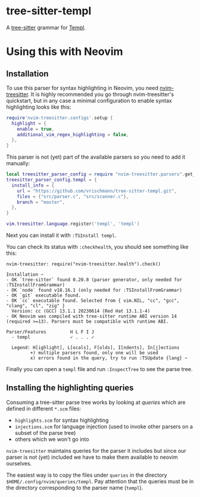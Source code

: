# tree-sitter-templ

A [tree-sitter](https://github.com/tree-sitter/tree-sitter) grammar for [Templ](https://templ.guide).

# Using this with Neovim

## Installation

To use this parser for syntax highlighting in Neovim, you need [nvim-treesitter](https://github.com/nvim-treesitter/nvim-treesitter).
It is highly recommended you go through nvim-treesitter's quickstart, but in any case a minimal configuration to enable syntax highlighting looks like this:

```lua
require'nvim-treesitter.configs'.setup {
  highlight = {
    enable = true,
    additional_vim_regex_highlighting = false,
  },
}

```

This parser is not (yet) part of the available parsers so you need to add it manually:

```lua
local treesitter_parser_config = require "nvim-treesitter.parsers".get_parser_configs()
treesitter_parser_config.templ = {
  install_info = {
    url = "https://github.com/vrischmann/tree-sitter-templ.git",
    files = {"src/parser.c", "src/scanner.c"},
    branch = "master",
  },
}

vim.treesitter.language.register('templ', 'templ')
```

Next you can install it with `:TSInstall templ`.

You can check its status with `:checkhealth`, you should see something like this:
```
nvim-treesitter: require("nvim-treesitter.health").check()

Installation ~
- OK `tree-sitter` found 0.20.8 (parser generator, only needed for :TSInstallFromGrammar)
- OK `node` found v18.16.1 (only needed for :TSInstallFromGrammar)
- OK `git` executable found.
- OK `cc` executable found. Selected from { vim.NIL, "cc", "gcc", "clang", "cl", "zig" }
  Version: cc (GCC) 13.1.1 20230614 (Red Hat 13.1.1-4)
- OK Neovim was compiled with tree-sitter runtime ABI version 14 (required >=13). Parsers must be compatible with runtime ABI.

Parser/Features         H L F I J
  - templ               ✓ . . . ✓

  Legend: H[ighlight], L[ocals], F[olds], I[ndents], In[j]ections
         +) multiple parsers found, only one will be used
         x) errors found in the query, try to run :TSUpdate {lang} ~
```

Finally you can open a `templ` file and run `:InspectTree` to see the parse tree.

## Installing the highlighting queries

Consuming a tree-sitter parse tree works by looking at _queries_ which are defined in different `*.scm` files:
* `highlights.scm` for syntax highlighting
* `injections.scm` for language injection (used to invoke other parsers on a subset of the parse tree)
* others which we won't go into

`nvim-treesitter` maintains queries for the parser it includes but since our parser is not (yet) included we have to make them available to neovim ourselves.

The easiest way is to copy the files under `queries` in the directory `$HOME/.config/nvim/queries/templ`.
Pay attention that the queries must be in the directory corresponding to the parser name (`templ`).
